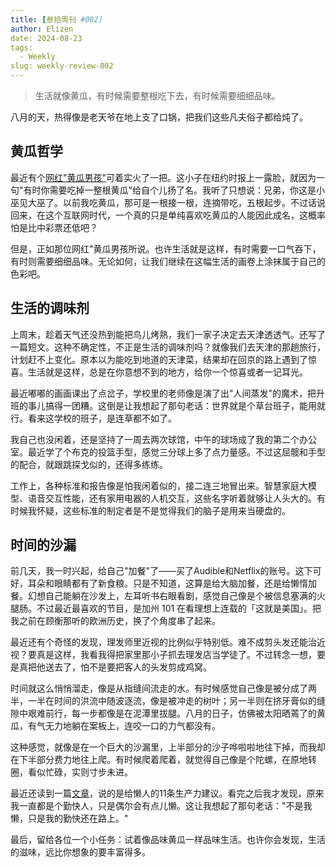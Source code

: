 ```yaml
---
title: [叁拾周刊 #002]
author: Elizen
date: 2024-08-23
tags:
  - Weekly
slug: weekly-review-002
---
```


> 生活就像黄瓜，有时候需要整根吃下去，有时候需要细细品味。

八月的天，热得像是老天爷在地上支了口锅，把我们这些凡夫俗子都给炖了。

## 黄瓜哲学

最近有个[网红"黄瓜男孩"](https://www.nytimes.com/2024/08/15/style/cucumber-boy-tiktok.html)可着实火了一把。这小子在纽约时报上一露脸，就因为一句"有时你需要吃掉一整根黄瓜"给自个儿扬了名。我听了只想说：兄弟，你这是小巫见大巫了。以前我吃黄瓜，那可是一根接一根，连摘带吃，五根起步。不过话说回来，在这个互联网时代，一个真的只是单纯喜欢吃黄瓜的人能因此成名，这概率怕是比中彩票还低吧？

但是，正如那位网红"黄瓜男孩所说。也许生活就是这样，有时需要一口气吞下，有时则需要细细品味。无论如何，让我们继续在这幅生活的画卷上涂抹属于自己的色彩吧。

## 生活的调味剂

上周末，趁着天气还没热到能把鸟儿烤熟，我们一家子决定去天津透透气。还写了一篇短文。这种不确定性，不正是生活的调味剂吗？就像我们去天津的那趟旅行，计划赶不上变化。原本以为能吃到地道的天津菜，结果却在回京的路上遇到了惊喜。生活就是这样，总是在你意想不到的地方，给你一个惊喜或者一记耳光。

最近嘟嘟的画画课出了点岔子，学校里的老师像是演了出"人间蒸发"的魔术，把升班的事儿搞得一团糟。这倒是让我想起了那句老话：世界就是个草台班子，能用就行。看来这学校的班子，是连草都不如了。

我自己也没闲着，还是坚持了一周去两次球馆，中午的球场成了我的第二个办公室。最近学了个布克的投篮手型，感觉三分球上多了点力量感。不过这屈髋和手型的配合，就跟跳探戈似的，还得多练练。

工作上，各种标准和报告像是怕我闲着似的，接二连三地冒出来。智慧家庭大模型、语音交互性能，还有家用电器的人机交互，这些名字听着就够让人头大的。有时候我怀疑，这些标准的制定者是不是觉得我们的脑子是用来当硬盘的。

## 时间的沙漏

前几天，我一时兴起，给自己"加餐"了——买了Audible和Netflix的账号。这下可好，耳朵和眼睛都有了新食粮。只是不知道，这算是给大脑加餐，还是给懒惰加餐。幻想自己能躺在沙发上，左耳听书右眼看剧，感觉自己像是个被信息塞满的火腿肠。不过最近最喜欢的节目，是加州 101 在看理想上连载的「这就是美国」。把我之前在顾衡那听的欧洲历史，换了个角度串了起来。

最近还有个奇怪的发现，理发师里近视的比例似乎特别低。难不成剪头发还能治近视？要真是这样，我看我得把家里那小子抓去理发店当学徒了。不过转念一想，要是真把他送去了，怕不是要把客人的头发剪成鸡窝。

时间就这么悄悄溜走，像是从指缝间流走的水。有时候感觉自己像是被分成了两半，一半在时间的洪流中随波逐流，像是被冲走的树叶；另一半则在挤牙膏似的缝隙中艰难前行，每一步都像是在泥潭里拔腿。八月的日子，仿佛被太阳晒蔫了的黄瓜，有气无力地躺在案板上，连咬一口的力气都没有。

这种感觉，就像是在一个巨大的沙漏里，上半部分的沙子哗啦啦地往下掉，而我却在下半部分费力地往上爬。有时候爬着爬着，就觉得自己像是个陀螺，在原地转圈，看似忙碌，实则寸步未进。

最近还读到一篇[文章](https://www.theguardian.com/business/article/2024/jul/10/big-beautiful-goals-but-cant-be-bothered-11-great-productivity-tips-for-lazy-people)，说的是给懒人的11条生产力建议。看完之后我才发现，原来我一直都是个勤快人，只是偶尔会有点儿懒。这让我想起了那句老话："不是我懒，只是我的勤快还在路上。"

最后，留给各位一个小任务：试着像品味黄瓜一样品味生活。也许你会发现，生活的滋味，远比你想象的要丰富得多。